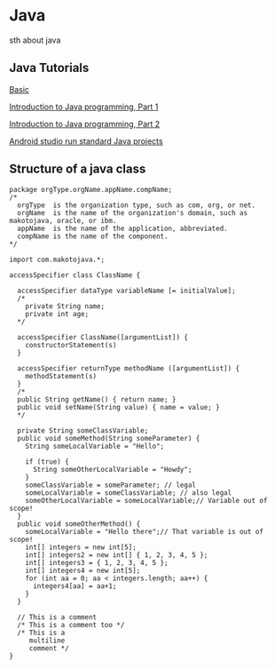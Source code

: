 # Java

sth about java

## Java Tutorials

[Basic](https://learnxinyminutes.com/docs/zh-cn/java-cn/)

[Introduction to Java programming, Part 1](https://www.ibm.com/developerworks/java/tutorials/j-introtojava1/index.html)

[Introduction to Java programming, Part 2](https://www.ibm.com/developerworks/java/tutorials/j-introtojava2/index.html)

[Android studio run standard Java projects](https://stackoverflow.com/questions/16626810/can-android-studio-be-used-to-run-standard-java-projects)

## Structure of a java class

```
package orgType.orgName.appName.compName;
/*
  orgType  is the organization type, such as com, org, or net.
  orgName  is the name of the organization's domain, such as makotojava, oracle, or ibm.
  appName  is the name of the application, abbreviated.
  compName is the name of the component.
*/

import com.makotojava.*;

accessSpecifier class ClassName {

  accessSpecifier dataType variableName [= initialValue];
  /*
    private String name;
    private int age;
  */
  
  accessSpecifier ClassName([argumentList]) {
    constructorStatement(s)
  }
  
  accessSpecifier returnType methodName ([argumentList]) {
    methodStatement(s)
  }
  /*
  public String getName() { return name; }
  public void setName(String value) { name = value; }
  */
  
  private String someClassVariable;
  public void someMethod(String someParameter) {
    String someLocalVariable = "Hello";
 
    if (true) {
      String someOtherLocalVariable = "Howdy";
    }
    someClassVariable = someParameter; // legal
    someLocalVariable = someClassVariable; // also legal
    someOtherLocalVariable = someLocalVariable;// Variable out of scope!
  }
  public void someOtherMethod() {
    someLocalVariable = "Hello there";// That variable is out of scope!
    int[] integers = new int[5];
    int[] integers2 = new int[] { 1, 2, 3, 4, 5 };
    int[] integers3 = { 1, 2, 3, 4, 5 };
    int[] integers4 = new int[5];
    for (int aa = 0; aa < integers.length; aa++) {
      integers4[aa] = aa+1;
    }
  }
  
  // This is a comment
  /* This is a comment too */
  /* This is a
     multiline
     comment */
}
```
